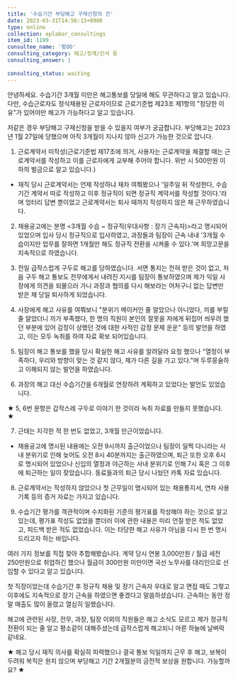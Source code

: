 ```yaml
---
title: '수습기간 부당해고 구제신청의 건'
date: 2023-03-31T14:56:13+0900
type: online
collection: eplabor_consultings
item_id: 1199
consultee_name: '황OO'
consulting_category: 해고/징계/인사 등
consulting_answer: |
    
consulting_status: waiting
---
```


안녕하세요.
수습기간 3개월 미만은 해고통보를 당일에 해도 무관하다고 알고 있습니다.
다만, 수습근로자도 정식채용된 근로자이므로
근로기준법 제23조 제1항의 &quot;정당한 이유&quot;가 있어야만 해고가 가능하다고 알고 있습니다.

저같은 경우 부당해고 구제신청을 받을 수 있을지 여부가 궁금합니다.
부당해고는 2023년 1월 27일에 당했으며 아직 3개월이 지나지 않아 신고가 가능한 것으로 압니다.

1. 근로계약서 미작성(근로기준법 제17조에 의거, 사용자는 근로계약을 체결할 때는 근로계약서를 작성하고 이를 근로자에게 교부해 주어야 합니다. 위반 시 500만원 이하의 벌금으로 알고 있습니다.)
- 재직 당시 근로계약서는 언제 작성하냐 재차 여쭤봤으나 &#039;일주일 뒤 작성한다, 수습기간 계약서 따로 작성하고 이후 정규직이 되면 정규직 계약서를 작성할 것이다.&#039;라며 엉터리 답변 뿐이었고 근로계약서는 퇴사 때까지 작성하지 않은 채 근무하였습니다.

2. 채용공고에는 분명 &lt;3개월 수습 ~ 정규직(우대사항 : 장기 근속자)&gt;라고 명시되어 있었으며 입사 당시 정규직으로 입사하였고, 과장들과 팀장이 근속 내내 &#039;3개월 수습이지만 업무를 잘하면 1개월만 해도 정규직 전환을 시켜줄 수 있다.&#039;며 희망고문을 지속적으로 하였습니다.

3. 전일 급작스럽게 구두로 해고를 당하였습니다. 서면 통지는 전혀 받은 것이 없고, 처음 구두 해고 통보도 전무에게서 내려진 지시를 팀장이 통보하였으며 제가 익일 사장에게 의견을 되물으러 가니 과장과 협의를 다시 해보라는 어처구니 없는 답변만 받은 채 당일 퇴사하게 되었습니다.

4. 사장에게 해고 사유를 여쭤보니 &quot;분위기 메이커인 줄 알았으나 아니었다, 끼를 부릴 줄 알았더니 끼가 부족했다, 한 명의 직원이 본인의 잘못을 저에게 뒤집어 씌우려 했던 부분에 있어 감정이 상했던 것에 대한 사적인 감정 문제 운운&quot; 등의 발언을 하였고, 이는 모두 녹취를 하여 자료 확보 되어있습니다.

5. 팀장이 해고 통보를 했을 당시 확실한 해고 사유를 알려달라 요청 했으나 &quot;열정이 부족하다, 우리와 방향이 맞는 것 같지 않다, 제가 다른 길을 가고 있다.&quot;며 두루뭉술하고 이해되지 않는 발언을 하였습니다.

6. 과장의 해고 대신 수습기간을 6개월로 연장하려 계획하고 있었다는 발언도 있었습니다.

★ 5, 6번 문항은 갑작스레 구두로 이야기 한 것이라 녹취 자료를 만들지 못했습니다. ★

7. 근태는 지각한 적 한 번도 없었고, 3개월 만근이었습니다.
- 채용공고에 명시된 내용에는 오전 9시까지 출근이었으나 팀장이 일찍 다니라는 사내 분위기로 인해 늦어도 오전 8시 40분까지는 출근하였으며, 퇴근 또한 오후 6시로 명시되어 있었으나 신입의 열정과 야근하는 사내 분위기로 인해 7시 혹은 그 이후에 퇴근하는 일이 잦았습니다. 동료들과의 퇴근 당시 나눴던 카톡 자료 있습니다.

8. 근로계약서는 작성하지 않았으나 첫 근무일이 명시되어 있는 채용통지서, 연차 사용 기록 등의 증거 자료는 가지고 있습니다.

9. 수습기간 평가를 객관적이며 수치화된 기준의 평가표를 작성해야 하는 것으로 알고 있는데,
평가표 작성도 없었을 뿐더러 이에 관한 내용은 미리 언질 받은 적도 없었고, 피드백 받은 적도 없었습니다.
이는 타당한 해고 사유가 아님을 다시 한 번 명시드리고자 하는 바입니다.

여러 가지 정보를 직접 찾아 추합해봤습니다.
계약 당시 연봉 3,000만원 / 월급 세전 250만원으로 취업하긴 했으나
월급이 300만원 미만이면 국선 노무사를 대리인으로 선임할 수 있다고 알고 있습니다.

첫 직장이었는데 수습기간 후 정규직 채용 및 장기 근속자 우대로 알고
면접 때도 그렇고 이후에도 지속적으로 장기 근속을 하였으면 좋겠다고 말씀하셨습니다.
근속하는 동안 정말 매출도 많이 올렸고 열심히 일했습니다.

해고에 관련된 사장, 전무, 과장, 팀장 이외의 직원들은 해고 소식도 모르고
제가 정규직 전환이 되는 줄 알고 평소같이 대해주셨는데
급작스럽게 해고되니 마른 하늘에 날벼락 같네요.

★ 해고 당시 재직 의사를 확실히 피력했으나 결국 통보 익일까지 근무 후 해고,
보복이 두려워 복직은 원치 않으며 부당해고 기간 2개월분의 금전적 보상을 원합니다. 가능할까요? ★
